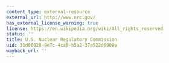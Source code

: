 ```yaml
---
content_type: external-resource
external_url: http://www.nrc.gov/
has_external_license_warning: true
license: https://en.wikipedia.org/wiki/All_rights_reserved
status: ''
title: U.S. Nuclear Regulatory Commission
uid: 31d86028-9e7c-4ca8-b5a2-37a522d6909a
wayback_url: ''
---
```


